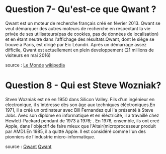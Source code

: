 # Question 7- Qu'est-ce que Qwant ?

Qwant est un moteur de recherche français créé en février 2013. Qwant se veut démarquer des autres moteurs de recherche en respectant la vie privée de ses utilisateurs(pas de cookies, pas de données de localisation) et en étant neutre dans l'affichage des résultats.Qwant, dont le siège se trouve à Paris,  est dirigé par Eic Léandri. Après un démarrage assez difficile, Qwant est actuellement en plein developpement (21 millions de visiteurs en mai 2016)

source : [Le Monde](http://www.lemonde.fr/pixels/article/2016/06/22/qwant-le-petit-moteur-de-recherche-anonyme-qui-monte_4955968_4408996.html)
[wikipedia](https://fr.wikipedia.org/wiki/Qwant)

# Question 8 - Qui est Steve Wozniak?

Stven Wozniak est né en 1950 dans Silicon Valley. Fils d'un ingénieur en electronique, il s'intéresse dès son âge aux techniques éléctroniques.En 1971, il a créé un ordinateur avec Bill Fernandez qui l'a présenté à Steve Jobs. Avec son diplôme en informatique et en éléctricité, il a travaillé chez Hewlett-Packard pendant de 1973 à 1976; . En 1976, ensemble, ils ont creé Apple, dans l'objectif de faire mieux que l'Altair(microprocesseur produit par AMD).En 1985, il a quitté Apple. Il est considéré comme l'un des pionniers de l'industrie micro-informatique.

source : [Qwant](http://www.aventure-apple.com/bios/steves.html)
 [Qwant](http://www.lsa-conso.fr/carnet-des-decideurs/wozniak-steve,131706)

